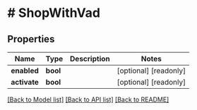 # # ShopWithVad

## Properties

Name | Type | Description | Notes
------------ | ------------- | ------------- | -------------
**enabled** | **bool** |  | [optional] [readonly]
**activate** | **bool** |  | [optional] [readonly]

[[Back to Model list]](../../README.md#models) [[Back to API list]](../../README.md#endpoints) [[Back to README]](../../README.md)
